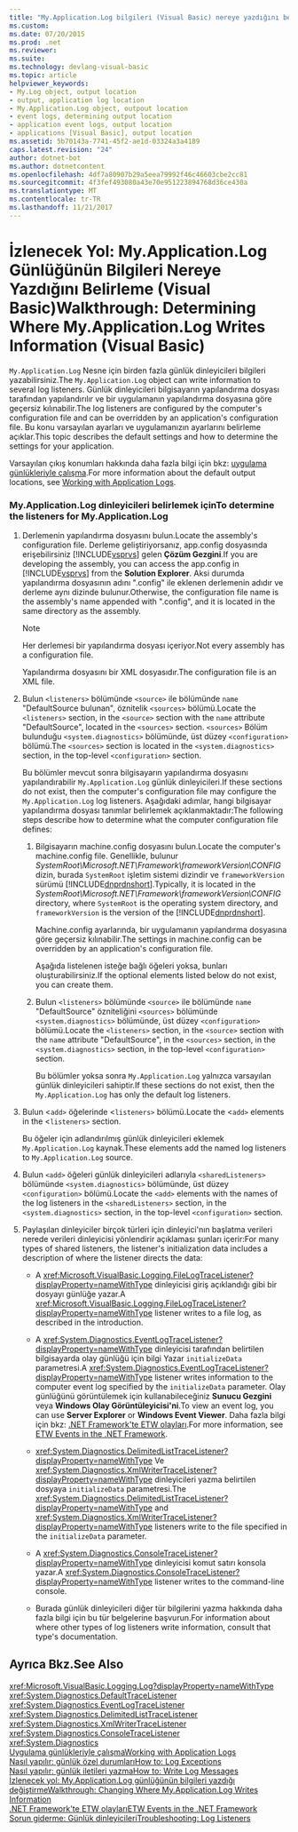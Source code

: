 ```yaml
---
title: "My.Application.Log bilgileri (Visual Basic) nereye yazdığını belirleme"
ms.custom: 
ms.date: 07/20/2015
ms.prod: .net
ms.reviewer: 
ms.suite: 
ms.technology: devlang-visual-basic
ms.topic: article
helpviewer_keywords:
- My.Log object, output location
- output, application log location
- My.Application.Log object, outpout location
- event logs, determining output location
- application event logs, output location
- applications [Visual Basic], output location
ms.assetid: 5b70143a-7741-45f2-ae1d-03324a3a4189
caps.latest.revision: "24"
author: dotnet-bot
ms.author: dotnetcontent
ms.openlocfilehash: 4df7a80907b29a5eea79992f46c46603cbe2cc81
ms.sourcegitcommit: 4f3fef493080a43e70e951223894768d36ce430a
ms.translationtype: MT
ms.contentlocale: tr-TR
ms.lasthandoff: 11/21/2017
---
```

# <a name="walkthrough-determining-where-myapplicationlog-writes-information-visual-basic"></a><span data-ttu-id="98a18-102">İzlenecek Yol: My.Application.Log Günlüğünün Bilgileri Nereye Yazdığını Belirleme (Visual Basic)</span><span class="sxs-lookup"><span data-stu-id="98a18-102">Walkthrough: Determining Where My.Application.Log Writes Information (Visual Basic)</span></span>
<span data-ttu-id="98a18-103">`My.Application.Log` Nesne için birden fazla günlük dinleyicileri bilgileri yazabilirsiniz.</span><span class="sxs-lookup"><span data-stu-id="98a18-103">The `My.Application.Log` object can write information to several log listeners.</span></span> <span data-ttu-id="98a18-104">Günlük dinleyicileri bilgisayarın yapılandırma dosyası tarafından yapılandırılır ve bir uygulamanın yapılandırma dosyasına göre geçersiz kılınabilir.</span><span class="sxs-lookup"><span data-stu-id="98a18-104">The log listeners are configured by the computer's configuration file and can be overridden by an application's configuration file.</span></span> <span data-ttu-id="98a18-105">Bu konu varsayılan ayarları ve uygulamanızın ayarlarını belirleme açıklar.</span><span class="sxs-lookup"><span data-stu-id="98a18-105">This topic describes the default settings and how to determine the settings for your application.</span></span>  
  
 <span data-ttu-id="98a18-106">Varsayılan çıkış konumları hakkında daha fazla bilgi için bkz: [uygulama günlükleriyle çalışma](../../../../visual-basic/developing-apps/programming/log-info/working-with-application-logs.md).</span><span class="sxs-lookup"><span data-stu-id="98a18-106">For more information about the default output locations, see [Working with Application Logs](../../../../visual-basic/developing-apps/programming/log-info/working-with-application-logs.md).</span></span>  
  
### <a name="to-determine-the-listeners-for-myapplicationlog"></a><span data-ttu-id="98a18-107">My.Application.Log dinleyicileri belirlemek için</span><span class="sxs-lookup"><span data-stu-id="98a18-107">To determine the listeners for My.Application.Log</span></span>  
  
1.  <span data-ttu-id="98a18-108">Derlemenin yapılandırma dosyasını bulun.</span><span class="sxs-lookup"><span data-stu-id="98a18-108">Locate the assembly's configuration file.</span></span> <span data-ttu-id="98a18-109">Derleme geliştiriyorsanız, app.config dosyasında erişebilirsiniz [!INCLUDE[vsprvs](~/includes/vsprvs-md.md)] gelen **Çözüm Gezgini**.</span><span class="sxs-lookup"><span data-stu-id="98a18-109">If you are developing the assembly, you can access the app.config in [!INCLUDE[vsprvs](~/includes/vsprvs-md.md)] from the **Solution Explorer**.</span></span> <span data-ttu-id="98a18-110">Aksi durumda yapılandırma dosyasının adını ".config" ile eklenen derlemenin adıdır ve derleme aynı dizinde bulunur.</span><span class="sxs-lookup"><span data-stu-id="98a18-110">Otherwise, the configuration file name is the assembly's name appended with ".config", and it is located in the same directory as the assembly.</span></span>  
  
    > [!NOTE]
    >  <span data-ttu-id="98a18-111">Her derlemesi bir yapılandırma dosyası içeriyor.</span><span class="sxs-lookup"><span data-stu-id="98a18-111">Not every assembly has a configuration file.</span></span>  
  
     <span data-ttu-id="98a18-112">Yapılandırma dosyasını bir XML dosyasıdır.</span><span class="sxs-lookup"><span data-stu-id="98a18-112">The configuration file is an XML file.</span></span>  
  
2.  <span data-ttu-id="98a18-113">Bulun `<listeners>` bölümünde `<source>` ile bölümünde `name` "DefaultSource bulunan", öznitelik `<sources>` bölümü.</span><span class="sxs-lookup"><span data-stu-id="98a18-113">Locate the `<listeners>` section, in the `<source>` section with the `name` attribute "DefaultSource", located in the `<sources>` section.</span></span> <span data-ttu-id="98a18-114">`<sources>` Bölüm bulunduğu `<system.diagnostics>` bölümünde, üst düzey `<configuration>` bölümü.</span><span class="sxs-lookup"><span data-stu-id="98a18-114">The `<sources>` section is located in the `<system.diagnostics>` section, in the top-level `<configuration>` section.</span></span>  
  
     <span data-ttu-id="98a18-115">Bu bölümler mevcut sonra bilgisayarın yapılandırma dosyasını yapılandırabilir `My.Application.Log` günlük dinleyicileri.</span><span class="sxs-lookup"><span data-stu-id="98a18-115">If these sections do not exist, then the computer's configuration file may configure the `My.Application.Log` log listeners.</span></span> <span data-ttu-id="98a18-116">Aşağıdaki adımlar, hangi bilgisayar yapılandırma dosyası tanımlar belirlemek açıklanmaktadır:</span><span class="sxs-lookup"><span data-stu-id="98a18-116">The following steps describe how to determine what the computer configuration file defines:</span></span>  
  
    1.  <span data-ttu-id="98a18-117">Bilgisayarın machine.config dosyasını bulun.</span><span class="sxs-lookup"><span data-stu-id="98a18-117">Locate the computer's machine.config file.</span></span> <span data-ttu-id="98a18-118">Genellikle, bulunur *SystemRoot\Microsoft.NET\Framework\frameworkVersion\CONFIG* dizin, burada `SystemRoot` işletim sistemi dizindir ve `frameworkVersion` sürümü [!INCLUDE[dnprdnshort](~/includes/dnprdnshort-md.md)].</span><span class="sxs-lookup"><span data-stu-id="98a18-118">Typically, it is located in the *SystemRoot\Microsoft.NET\Framework\frameworkVersion\CONFIG* directory, where `SystemRoot` is the operating system directory, and `frameworkVersion` is the version of the [!INCLUDE[dnprdnshort](~/includes/dnprdnshort-md.md)].</span></span>  
  
         <span data-ttu-id="98a18-119">Machine.config ayarlarında, bir uygulamanın yapılandırma dosyasına göre geçersiz kılınabilir.</span><span class="sxs-lookup"><span data-stu-id="98a18-119">The settings in machine.config can be overridden by an application's configuration file.</span></span>  
  
         <span data-ttu-id="98a18-120">Aşağıda listelenen isteğe bağlı öğeleri yoksa, bunları oluşturabilirsiniz.</span><span class="sxs-lookup"><span data-stu-id="98a18-120">If the optional elements listed below do not exist, you can create them.</span></span>  
  
    2.  <span data-ttu-id="98a18-121">Bulun `<listeners>` bölümünde `<source>` ile bölümünde `name` "DefaultSource" özniteliğini `<sources>` bölümünde `<system.diagnostics>` bölümünde, üst düzey `<configuration>` bölümü.</span><span class="sxs-lookup"><span data-stu-id="98a18-121">Locate the `<listeners>` section, in the `<source>` section with the `name` attribute "DefaultSource", in the `<sources>` section, in the `<system.diagnostics>` section, in the top-level `<configuration>` section.</span></span>  
  
         <span data-ttu-id="98a18-122">Bu bölümler yoksa sonra `My.Application.Log` yalnızca varsayılan günlük dinleyicileri sahiptir.</span><span class="sxs-lookup"><span data-stu-id="98a18-122">If these sections do not exist, then the `My.Application.Log` has only the default log listeners.</span></span>  
  
3.  <span data-ttu-id="98a18-123">Bulun <`add>` öğelerinde <`listeners>` bölümü.</span><span class="sxs-lookup"><span data-stu-id="98a18-123">Locate the <`add>` elements in the <`listeners>` section.</span></span>  
  
     <span data-ttu-id="98a18-124">Bu öğeler için adlandırılmış günlük dinleyicileri eklemek `My.Application.Log` kaynak.</span><span class="sxs-lookup"><span data-stu-id="98a18-124">These elements add the named log listeners to `My.Application.Log` source.</span></span>  
  
4.  <span data-ttu-id="98a18-125">Bulun `<add>` öğeleri günlük dinleyicileri adlarıyla `<sharedListeners>` bölümünde `<system.diagnostics>` bölümünde, üst düzey `<configuration>` bölümü.</span><span class="sxs-lookup"><span data-stu-id="98a18-125">Locate the `<add>` elements with the names of the log listeners in the `<sharedListeners>` section, in the `<system.diagnostics>` section, in the top-level `<configuration>` section.</span></span>  
  
5.  <span data-ttu-id="98a18-126">Paylaşılan dinleyiciler birçok türleri için dinleyici'nın başlatma verileri nerede verileri dinleyicisi yönlendirir açıklaması şunları içerir:</span><span class="sxs-lookup"><span data-stu-id="98a18-126">For many types of shared listeners, the listener's initialization data includes a description of where the listener directs the data:</span></span>  
  
    -   <span data-ttu-id="98a18-127">A <xref:Microsoft.VisualBasic.Logging.FileLogTraceListener?displayProperty=nameWithType> dinleyicisi giriş açıklandığı gibi bir dosyayı günlüğe yazar.</span><span class="sxs-lookup"><span data-stu-id="98a18-127">A <xref:Microsoft.VisualBasic.Logging.FileLogTraceListener?displayProperty=nameWithType> listener writes to a file log, as described in the introduction.</span></span>  
  
    -   <span data-ttu-id="98a18-128">A <xref:System.Diagnostics.EventLogTraceListener?displayProperty=nameWithType> dinleyicisi tarafından belirtilen bilgisayarda olay günlüğü için bilgi Yazar `initializeData` parametresi.</span><span class="sxs-lookup"><span data-stu-id="98a18-128">A <xref:System.Diagnostics.EventLogTraceListener?displayProperty=nameWithType> listener writes information to the computer event log specified by the `initializeData` parameter.</span></span> <span data-ttu-id="98a18-129">Olay günlüğünü görüntülemek için kullanabileceğiniz **Sunucu Gezgini** veya **Windows Olay Görüntüleyicisi'ni**.</span><span class="sxs-lookup"><span data-stu-id="98a18-129">To view an event log, you can use **Server Explorer** or **Windows Event Viewer**.</span></span> <span data-ttu-id="98a18-130">Daha fazla bilgi için bkz: [.NET Framework'te ETW olayları](http://msdn.microsoft.com/library/d186276f-6afb-4dfd-bf3c-4251edc2c299).</span><span class="sxs-lookup"><span data-stu-id="98a18-130">For more information, see [ETW Events in the .NET Framework](http://msdn.microsoft.com/library/d186276f-6afb-4dfd-bf3c-4251edc2c299).</span></span>  
  
    -   <span data-ttu-id="98a18-131"><xref:System.Diagnostics.DelimitedListTraceListener?displayProperty=nameWithType> Ve <xref:System.Diagnostics.XmlWriterTraceListener?displayProperty=nameWithType> dinleyicileri yazma belirtilen dosyaya `initializeData` parametresi.</span><span class="sxs-lookup"><span data-stu-id="98a18-131">The <xref:System.Diagnostics.DelimitedListTraceListener?displayProperty=nameWithType> and <xref:System.Diagnostics.XmlWriterTraceListener?displayProperty=nameWithType> listeners write to the file specified in the `initializeData` parameter.</span></span>  
  
    -   <span data-ttu-id="98a18-132">A <xref:System.Diagnostics.ConsoleTraceListener?displayProperty=nameWithType> dinleyicisi komut satırı konsola yazar.</span><span class="sxs-lookup"><span data-stu-id="98a18-132">A <xref:System.Diagnostics.ConsoleTraceListener?displayProperty=nameWithType> listener writes to the command-line console.</span></span>  
  
    -   <span data-ttu-id="98a18-133">Burada günlük dinleyicileri diğer tür bilgilerini yazma hakkında daha fazla bilgi için bu tür belgelerine başvurun.</span><span class="sxs-lookup"><span data-stu-id="98a18-133">For information about where other types of log listeners write information, consult that type's documentation.</span></span>  
  
## <a name="see-also"></a><span data-ttu-id="98a18-134">Ayrıca Bkz.</span><span class="sxs-lookup"><span data-stu-id="98a18-134">See Also</span></span>  
 <xref:Microsoft.VisualBasic.Logging.Log?displayProperty=nameWithType>  
 <xref:System.Diagnostics.DefaultTraceListener>  
 <xref:System.Diagnostics.EventLogTraceListener>  
 <xref:System.Diagnostics.DelimitedListTraceListener>  
 <xref:System.Diagnostics.XmlWriterTraceListener>  
 <xref:System.Diagnostics.ConsoleTraceListener>  
 <xref:System.Diagnostics>  
 [<span data-ttu-id="98a18-135">Uygulama günlükleriyle çalışma</span><span class="sxs-lookup"><span data-stu-id="98a18-135">Working with Application Logs</span></span>](../../../../visual-basic/developing-apps/programming/log-info/working-with-application-logs.md)  
 [<span data-ttu-id="98a18-136">Nasıl yapılır: günlük özel durumları</span><span class="sxs-lookup"><span data-stu-id="98a18-136">How to: Log Exceptions</span></span>](../../../../visual-basic/developing-apps/programming/log-info/how-to-log-exceptions.md)  
 [<span data-ttu-id="98a18-137">Nasıl yapılır: günlük iletileri yazma</span><span class="sxs-lookup"><span data-stu-id="98a18-137">How to: Write Log Messages</span></span>](../../../../visual-basic/developing-apps/programming/log-info/how-to-write-log-messages.md)  
 [<span data-ttu-id="98a18-138">İzlenecek yol: My.Application.Log günlüğünün bilgileri yazdığı değiştirme</span><span class="sxs-lookup"><span data-stu-id="98a18-138">Walkthrough: Changing Where My.Application.Log Writes Information</span></span>](../../../../visual-basic/developing-apps/programming/log-info/walkthrough-changing-where-my-application-log-writes-information.md)  
 [<span data-ttu-id="98a18-139">.NET Framework'te ETW olayları</span><span class="sxs-lookup"><span data-stu-id="98a18-139">ETW Events in the .NET Framework</span></span>](http://msdn.microsoft.com/library/d186276f-6afb-4dfd-bf3c-4251edc2c299)  
 [<span data-ttu-id="98a18-140">Sorun giderme: Günlük dinleyicileri</span><span class="sxs-lookup"><span data-stu-id="98a18-140">Troubleshooting: Log Listeners</span></span>](../../../../visual-basic/developing-apps/programming/log-info/troubleshooting-log-listeners.md)
